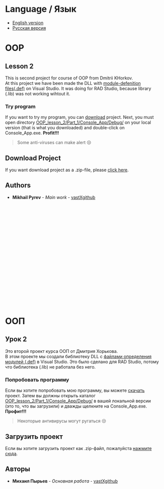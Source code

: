 # Language / Язык
* [English version](https://github.com/vastXgithub/OOP_lesson_2/blob/master/README.md#oop)
* [Русская версия](https://github.com/vastXgithub/OOP_lesson_2/blob/master/README.md#%D0%BE%D0%BE%D0%BF)
# OOP
## Lesson 2
This is second project for course of OOP from Dmitrii KHorkov.<br />At this project we have been made the DLL with [module-defenition files(.def)](https://github.com/vastXgithub/OOP_lesson_2/blob/master/Part_1/Console_App/ID/ID.def) on Visual Studio. It was doing for RAD Studio, because library (.lib) was not working wihtout it.
### Try program
If you want to try my program, you can [download](https://github.com/vastXgithub/OOP_lesson_2/archive/master.zip) project.
Next, you must open directory [OOP_lesson_2/Part_1/Console_App/Debug/](https://github.com/vastXgithub/OOP_lesson_2/tree/master/Part_1/Console_App/Debug) on your local version (that is what you downloaded) and double-click on Console_App.exe. **Profit!!!**
> Some anti-viruses can make alert :unamused:
## Download Project
If you want download project as a .zip-file, please [click here](https://github.com/vastXgithub/OOP_lesson_2/archive/master.zip).
## Authors
* **Mikhail Pyrev** - *Main work* - [vastXgithub](https://github.com/vastXgithub)

<br />
<br />
<br />
<br />
<br />
<br />
<br />
<br />
<br />
<br />
<br />
<br />
<br />
<br />
<br />
<br />
<br />
<br />
<br />

# ООП
## Урок 2
Это второй проект курса ООП от Дмитрия Хорькова. <br /> В этом проекте мы создали библиотеку DLL с [файлами определения модулей (.def)](https://github.com/vastXgithub/OOP_lesson_2/blob/master/Part_1/Console_App/ID/ID.def) в Visual Studio. Это было сделано для RAD Studio, потому что библиотека (.lib) не работала без него.
### Попробовать программу
Если вы хотите попробовать мою программу, вы можете [скачать](https://github.com/vastXgithub/OOP_lesson_2/archive/master.zip) проект.
Затем вы должны открыть каталог [OOP_lesson_2/Part_1/Console_App/Debug/](https://github.com/vastXgithub/OOP_lesson_2/tree/master/Part_1/Console_App/Debug) в вашей локальной версии (это то, что вы загрузили) и дважды щелкните на Console_App.exe. **Профит!!!**
> Некоторые антивирусы могут ругаться :unamused:
## Загрузить проект
Если вы хотите загрузить проект как .zip-файл, пожалуйста [нажмите сюда](https://github.com/vastXgithub/OOP_lesson_2/archive/master.zip).
## Авторы
* **Михаил Пырьев** - *Основная работа* - [vastXgithub](https://github.com/vastXgithub)
